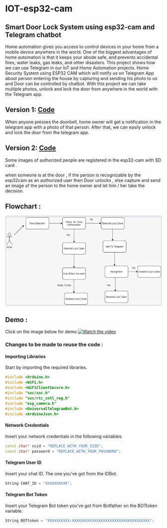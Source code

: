 # IOT-esp32-cam
## Smart Door Lock System using esp32-cam and Telegram chatbot 


Home automation gives you access to control devices in your home from a mobile device anywhere in the world. One of the biggest advantages of home automation is that it keeps your abode safe, and prevents accidental fires, water leaks, gas leaks, and other disasters. This project shows how we can use Telegram in our IoT and Home Automation projects. Home Security System using ESP32 CAM which will notify us on Telegram App about person entering the house by capturing and sending his photo to us and Door can be controlled by chatbot. With this project we can take multiple photos, unlock and lock the door from anywhere in the world with the Telegram app.

## Version 1: [Code](esp32cam_telegram_smart_door_lock.ino)

When anyone presses the doorbell, home owner  will get a notification in the telegram app with a photo of that person. After that, we can easily unlock and lock the door from the telegram app.





## Version 2: [Code](esp32-cam_Facerecognition_and_telegram_smartlock.ino)

Some images of authorized people are registered in the esp32-cam with SD card .

when someone is at the door , if the person is recognizable by the esp32cam as an authorized user then Door unlocks , else capture and send an image of the person to the home owner and let him / her take the decision.

## Flowchart :
![Flowchart](flowchart.png)


##  Demo : 

Click on the image below for demo
[![Watch the video](https://img.youtube.com/vi/Woi7MhA4UIs/maxresdefault.jpg)](https://youtu.be/Woi7MhA4UIs)


### Changes to be made to reuse the code :

#### Importing Libraries
Start by importing the required libraries.
```ino
#include <Arduino.h>
#include <WiFi.h>
#include <WiFiClientSecure.h>
#include "soc/soc.h"
#include "soc/rtc_cntl_reg.h"
#include "esp_camera.h"
#include <UniversalTelegramBot.h>
#include <ArduinoJson.h>
```
#### Network Credentials
Insert your network credentials in the following variables.
```ino
const char* ssid = "REPLACE_WITH_YOUR_SSID";
const char* password = "REPLACE_WITH_YOUR_PASSWORD";
```

#### Telegram User ID
Insert your chat ID. The one you’ve got from the IDBot.
```ino
String CHAT_ID = "XXXXXXXXXX";
```



#### Telegram Bot Token
Insert your Telegram Bot token you’ve got from Botfather on the BOTtoken variable.
```ino
String BOTtoken = "XXXXXXXXXX:XXXXXXXXXXXXXXXXXXXXXXXXXXXXXXXXXXX";
```
